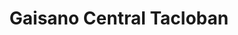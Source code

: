 ---
title: "Gaisano Central Tacloban"
url: /tacloban-city/gaisano-central-tacloban/
shop: Einkaufszentrum
---